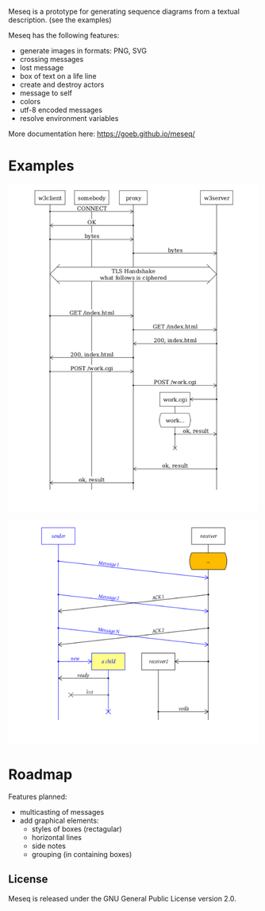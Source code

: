 
Meseq is a prototype for generating sequence diagrams from a textual description.
(see the examples)

Meseq has the following features:
- generate images in formats: PNG, SVG
- crossing messages
- lost message
- box of text on a life line
- create and destroy actors
- message to self
- colors
- utf-8 encoded messages
- resolve environment variables

More documentation here: <https://goeb.github.io/meseq/>

# Examples

![Example 1](https://raw.githubusercontent.com/goeb/meseq/master/examples/example_web.png)

![Example with colors](https://raw.githubusercontent.com/goeb/meseq/master/examples/example_color.png)

# Roadmap

Features planned:

* multicasting of messages
* add graphical elements:
	* styles of boxes (rectagular)
	* horizontal lines
	* side notes
	* grouping (in containing boxes)

## License

Meseq is released under the GNU General Public License version 2.0.

